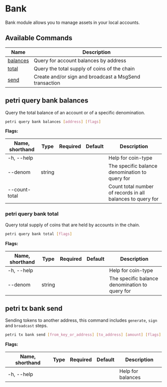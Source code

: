 # Bank

Bank module allows you to manage assets in your local accounts.

## Available Commands

| Name                                  | Description                                            |
| ------------------------------------- | ------------------------------------------------------ |
| [balances](#petri-query-bank-balances) | Query for account balances by address                  |
| [total](#petri-query-bank-total)       | Query the total supply of coins of the chain           |
| [send](#petri-tx-bank-send)            | Create and/or sign and broadcast a MsgSend transaction |

## petri query bank balances

Query the total balance of an account or of a specific denomination.

```bash
petri query bank balances [address] [flags]
```

**Flags:**

| Name, shorthand | Type   | Required | Default | Description                                                |
| --------------- | ------ | -------- | ------- | ---------------------------------------------------------- |
| -h, --help      |        |          |         | Help for coin-type                                         |
| --denom         | string |          |         | The specific balance denomination to query for             |
| --count-total   |        |          |         | Count total number of records in all balances to query for |

### petri query bank total

Query total supply of coins that are held by accounts in the chain.

```bash
petri query bank total [flags]
```

**Flags:**

| Name, shorthand | Type   | Required | Default | Description                                    |
| --------------- | ------ | -------- | ------- | ---------------------------------------------- |
| -h, --help      |        |          |         | Help for coin-type                             |
| --denom         | string |          |         | The specific balance denomination to query for |

## petri tx bank send

Sending tokens to another address, this command includes `generate`, `sign` and `broadcast` steps.

```bash
petri tx bank send [from_key_or_address] [to_address] [amount] [flags]
```

**Flags:**

| Name, shorthand | Type | Required | Default | Description       |
| --------------- | ---- | -------- | ------- | ----------------- |
| -h, --help      |      |          |         | Help for balances |
